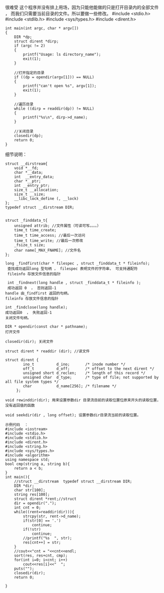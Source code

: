     
很难受 这个程序并没有排上用场，因为只能他能做的只是打开目录内的全部文件 ， 而我们只需要当前目录的文件。所以要做一些修改。
    #include <stdio.h>
    #include <stdlib.h>
    #include <sys/types.h>
    #include <dirent.h>
    
    int main(int argc, char * argv[])
    {
        DIR *dp;
        struct dirent *dirp;
        if (argc != 2) 
        {
            printf("Usage: ls directory_name");
            exit(1);
        }
        
        //打开指定的目录
        if ((dp = opendir(argv[1])) == NULL)
        {
            printf("can't open %s", argv[1]);
            exit(1);
        }
        
        //遍历目录
        while ((dirp = readdir(dp)) != NULL)
        {
            printf("%s\n", dirp->d_name);
        }
        
        //关闭目录
        closedir(dp);
        return 0;
    }


细节说明：

    struct __dirstream{
        void *__fd;
        char *__data;
        int  __entry_data;
        char *__ptr;
        int __entry_ptr;
        size_t __allocation;
        size_t __size;
        __libc_lock_define (, __lock)
    };
    typedef struct __dirstream DIR;


    struct _finddata_t{
        unsigned attrib; //文件属性（可读可写。。。。）
        time_t time_create;
        time_t time_access; //最后一次访问
        time_t time_write; //最后一次修改
        _fsize_t size;
        char name[_MAX_FNAME]; //文件名
    };

    long _findfirst(char * filespec , struct _finddata_t * fileinfo);
     查找成功返回long 型句柄 ， filespec 表明文件的字符串， 可支持通配符
     fileinfo 存放文件信息的指针

     int _findnext(long handle , struct _finddata_t * fileinfo );
     成功返回 0  ， 否则返回-1
    handle 由_findfirst 返回的句柄。
    fileinfo 存放文件信息的指针

    int _findclose(long handle);
    成功返回0  ， 失败返回-1
    关闭文件句柄。

    DIR * opendir(const char * pathname);
    打开文件

    closedir(dir); 关闭文件

    struct dirent * readdir (dir); //读文件

    struct dirent {
            ino_t          d_ino;       /* inode number */
            off_t          d_off;       /* offset to the next dirent */
            unsigned short d_reclen;    /* length of this record */
            unsigned char  d_type;      /* type of file; not supported by all file system types */
            char           d_name[256]; /* filename */
         }; 
    
    void rewinddir(dir); 用来设置参数dir 目录流目前的读取位置位原来开头的读取位置， 没有返回值的函数
    
    void seekdir(dir , long offset); 设置参数dir目录流当前的读取位置。
    
    示例代码  ：
    #include <iostream>
    #include <stdio.h>
    #include <stdlib.h>
    #include <dirent.h>
    #include <string.h>
    #include <sys/types.h>
    #include <algorithm>
    using namespace std;
    bool cmp(string a, string b){
        return a < b;
    }
    int main(){
        //struct __dirstream  typedef struct __dirstream DIR;  
        DIR *dir;
        char str[100];
        string res[100];
        struct dirent *rent;//struct
        dir = opendir(".");
        int cnt = 0;
        while((rent=readdir(dir))){
            strcpy(str, rent->d_name);
            if(str[0] == '.')
                continue;
            if(!str)
                continue;
            //printf("%s  ", str);
            res[cnt++] = str;
        }
        //cout<<"cnt = "<<cnt<<endl;
        sort(res, res+cnt, cmp);
        for(int i=0; i<cnt; i++)
            cout<<res[i]<<"  ";
        puts("");
        closedir(dir);
        return 0;

    }




